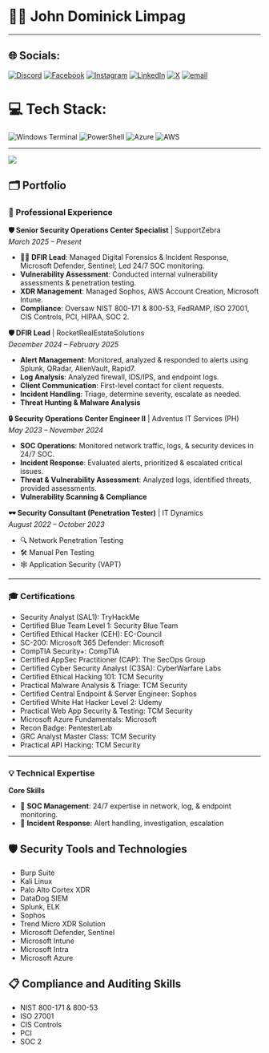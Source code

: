 # 👨‍💻 John Dominick Limpag

---

## 🌐 Socials:
[![Discord](https://img.shields.io/badge/Discord-%237289DA.svg?logo=discord&logoColor=white)](https://discord.gg/acherm4n) [![Facebook](https://img.shields.io/badge/Facebook-%231877F2.svg?logo=Facebook&logoColor=white)](https://facebook.com/Acherm4n) [![Instagram](https://img.shields.io/badge/Instagram-%23E4405F.svg?logo=Instagram&logoColor=white)](https://instagram.com/johndominick.lmpg) [![LinkedIn](https://img.shields.io/badge/LinkedIn-%230077B5.svg?logo=linkedin&logoColor=white)](https://linkedin.com/in/john-dominick-limpag-390a12264) [![X](https://img.shields.io/badge/X-black.svg?logo=X&logoColor=white)](https://x.com/jdlemps) [![email](https://img.shields.io/badge/Email-D14836?logo=gmail&logoColor=white)](mailto:johndominicklimpag@gmail.com) 

# 💻 Tech Stack:
![Windows Terminal](https://img.shields.io/badge/Windows%20Terminal-%234D4D4D.svg?style=for-the-badge&logo=windows-terminal&logoColor=white) ![PowerShell](https://img.shields.io/badge/PowerShell-%235391FE.svg?style=for-the-badge&logo=powershell&logoColor=white) ![Azure](https://img.shields.io/badge/azure-%230072C6.svg?style=for-the-badge&logo=microsoftazure&logoColor=white) ![AWS](https://img.shields.io/badge/AWS-%23FF9900.svg?style=for-the-badge&logo=amazon-aws&logoColor=white)

---
[![](https://visitcount.itsvg.in/api?id=Acherm4n&icon=0&color=0)](https://visitcount.itsvg.in)

<!-- Proudly created with GPRM ( https://gprm.itsvg.in ) -->

## 🗂️ Portfolio

### 💼 Professional Experience

**🛡️ Senior Security Operations Center Specialist** | SupportZebra   
_March 2025 – Present_

- 🕵️‍♂️ **DFIR Lead**: Managed Digital Forensics & Incident Response, Microsoft Defender, Sentinel; Led 24/7 SOC monitoring.
-  **Vulnerability Assessment**: Conducted internal vulnerability assessments & penetration testing.
-  **XDR Management**: Managed Sophos, AWS Account Creation, Microsoft Intune.
-  **Compliance**: Oversaw NIST 800-171 & 800-53, FedRAMP, ISO 27001, CIS Controls, PCI, HIPAA, SOC 2.

**🛡️ DFIR Lead** | RocketRealEstateSolutions   
_December 2024 – February 2025_

-  **Alert Management**: Monitored, analyzed & responded to alerts using Splunk, QRadar, AlienVault, Rapid7.
-  **Log Analysis**: Analyzed firewall, IDS/IPS, and endpoint logs.
-  **Client Communication**: First-level contact for client requests.
-  **Incident Handling**: Triage, determine severity, escalate as needed.
-  **Threat Hunting & Malware Analysis**

**🔒 Security Operations Center Engineer II** | Adventus IT Services (PH)   
_May 2023 – November 2024_

- **SOC Operations**: Monitored network traffic, logs, & security devices in 24/7 SOC.
- **Incident Response**: Evaluated alerts, prioritized & escalated critical issues.
- **Threat & Vulnerability Assessment**: Analyzed logs, identified threats, provided assessments.
- **Vulnerability Scanning & Compliance**

**🕶️ Security Consultant (Penetration Tester)** | IT Dynamics   
_August 2022 – October 2023_

- 🔍 Network Penetration Testing
- 🛠️ Manual Pen Testing
- 🕸️ Application Security (VAPT)

---

### 🎓 Certifications

- Security Analyst (SAL1): TryHackMe
- Certified Blue Team Level 1: Security Blue Team
- Certified Ethical Hacker (CEH): EC-Council
- SC-200: Microsoft 365 Defender: Microsoft
- CompTIA Security+: CompTIA
- Certified AppSec Practitioner (CAP): The SecOps Group
- Certified Cyber Security Analyst (C3SA): CyberWarfare Labs
- Certified Ethical Hacking 101: TCM Security
- Practical Malware Analysis & Triage: TCM Security
- Certified Central Endpoint & Server Engineer: Sophos
- Certified White Hat Hacker Level 2: Udemy
- Practical Web App Security & Testing: TCM Security
- Microsoft Azure Fundamentals: Microsoft
- Recon Badge: PentesterLab
- GRC Analyst Master Class: TCM Security
- Practical API Hacking: TCM Security

---

### 💡 Technical Expertise

**Core Skills**

- 🏢 **SOC Management**: 24/7 expertise in network, log, & endpoint monitoring.
- 🚨 **Incident Response**: Alert handling, investigation, escalation

## 🛡️ Security Tools and Technologies
- Burp Suite
- Kali Linux
- Palo Alto Cortex XDR
- DataDog SIEM
- Splunk, ELK
- Sophos
- Trend Micro XDR Solution
- Microsoft Defender, Sentinel
- Microsoft Intune
- Microsoft Intra
- Microsoft Azure

## 📋 Compliance and Auditing Skills
- NIST 800-171 & 800-53
- ISO 27001
- CIS Controls
- PCI
- SOC 2
